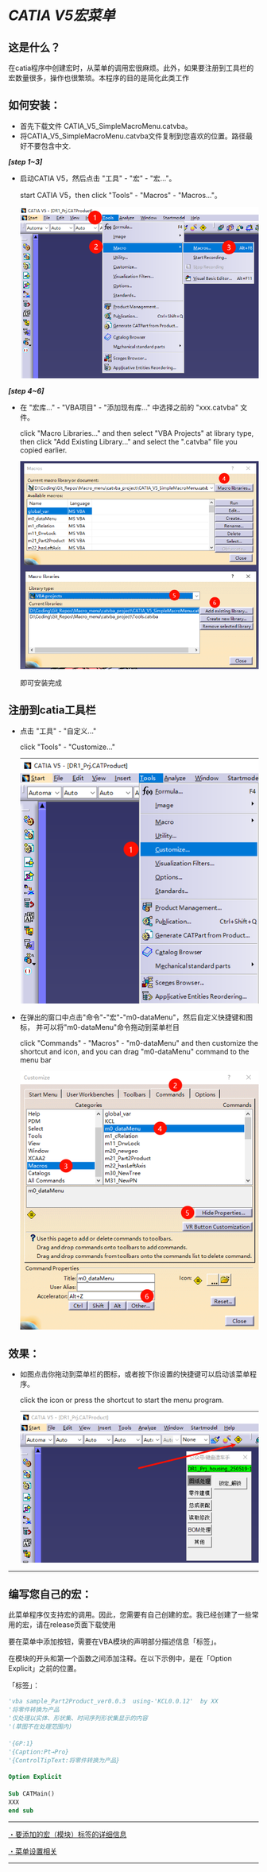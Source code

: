 # ***CATIA V5宏菜单***
## 这是什么？
在catia程序中创建宏时，从菜单的调用宏很麻烦。此外，如果要注册到工具栏的宏数量很多，操作也很繁琐。本程序的目的是简化此类工作


## 如何安装：

+ 首先下载文件 CATIA_V5_SimpleMacroMenu.catvba。
+ 将CATIA_V5_SimpleMacroMenu.catvba文件复制到您喜欢的位置。路径最好不要包含中文.
  
***[step 1~3]***

+ 启动CATIA V5，然后点击 "工具" - "宏" - "宏..."。 

  start  CATIA V5，then click "Tools" - "Macros" - "Macros..."。

  ![安装步骤1~3](resources/step1.png)

***[step 4~6]***

+ 在 "宏库..." - "VBA项目" - "添加现有库..." 中选择之前的 "xxx.catvba" 文件。

   click  "Macro Libraries..." and then select  "VBA Projects" at library type, then click "Add Existing Library..." and select the ".catvba" file you copied earlier.

  ![安装步骤4~6](resources/step2.png)

  即可安装完成

## 注册到catia工具栏
+ 点击 "工具" - "自定义..."

  click "Tools" - "Customize..."

  ![注册1](resources/step3.png)

+ 在弹出的窗口中点击"命令"-"宏"-"m0-dataMenu"，然后自定义快捷键和图标，  并可以将"m0-dataMenu"命令拖动到菜单栏目

  click "Commands" - "Macros" - "m0-dataMenu" and then customize the shortcut and icon, and you can drag "m0-dataMenu" command to the menu bar

  ![注册2](resources/step4.png)


## 效果：
+ 如图点击你拖动到菜单栏的图标，或者按下你设置的快捷键可以启动该菜单程序。

  click the icon or press the shortcut to start the menu program.
  
  ![效果](resources/test.png)





***

## 编写您自己的宏：

此菜单程序仅支持宏的调用。因此，您需要有自己创建的宏。我已经创建了一些常用的宏，请在release页面下载使用

要在菜单中添加按钮，需要在VBA模块的声明部分描述信息「标签」。

在模块的开头和第一个函数之间添加注释。在以下示例中，是在「Option Explicit」之前的位置。


「标签」：
```vb
'vba sample_Part2Product_ver0.0.3  using-'KCL0.0.12'  by XX
'将零件转换为产品
'仅处理以实体、形状集、时间序列形状集显示的内容
'(草图不在处理范围内)

'{GP:1}
'{Caption:Pt→Pro}
'{ControlTipText:将零件转换为产品}

Option Explicit

Sub CATMain()
XXX 
end sub
```


***
[・要添加的宏（模块）标签的详细信息](https://kantoku.hatenablog.com/entry/2017/10/17/152746)

[・菜单设置相关](https://kantoku.hatenablog.com/entry/2017/10/19/125107)

***

